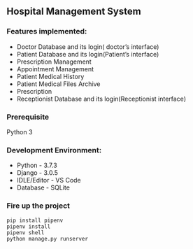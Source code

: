 ## Hospital Management System

### Features implemented:
- Doctor Database and its login( doctor’s interface)
- Patient Database and its login(Patient’s interface)
- Prescription Management
- Appointment Management
- Patient Medical History
- Patient Medical Files Archive
- Prescription
- Receptionist Database and its login(Receptionist interface)

### Prerequisite
Python 3

### Development Environment:
- Python - 3.7.3
- Django - 3.0.5
- IDLE/Editor - VS Code
- Database - SQLite

### Fire up the project
```
pip install pipenv
pipenv install 
pipenv shell
python manage.py runserver
```
